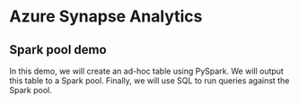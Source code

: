 # Azure Synapse Analytics
## Spark pool demo
In this demo, we will create an ad-hoc table using PySpark.  We will output this table to a Spark pool.  Finally, we will use SQL to run queries against the Spark pool.